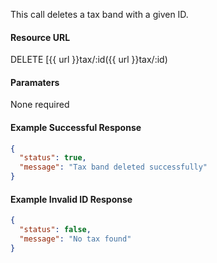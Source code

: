<!--
@title DELETE tax/:id
@author Moltin Ltd
@description Deletes a tax band with a given ID
@order 11.5

@sidebar 1
@family Tax
@rate No
@auth Yes
@format JSON
@http DELETE
@version beta
-->
This call deletes a tax band with a given ID.

#### Resource URL
DELETE [{{ url }}tax/:id({{ url }}tax/:id)


#### Paramaters
None required

<!--code-->
#### Example Successful Response
``` json
{
  "status": true,
  "message": "Tax band deleted successfully"
}
```


#### Example Invalid ID Response
``` json
{
  "status": false,
  "message": "No tax found"
}
```
<!--/code-->